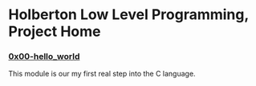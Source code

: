 <h1>Holberton Low Level Programming, Project Home</h1>

### [0x00-hello_world](./0x00-hello_world)

This module is our my first real step into the C language.
